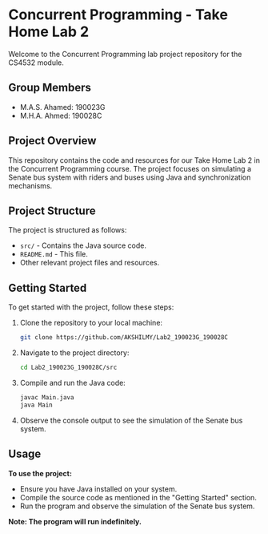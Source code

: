 # Concurrent Programming - Take Home Lab 2

Welcome to the Concurrent Programming lab project repository for the CS4532 module.

## Group Members

- M.A.S. Ahamed: 190023G
- M.H.A. Ahmed: 190028C

## Project Overview

This repository contains the code and resources for our Take Home Lab 2 in the Concurrent Programming course. The
project focuses on simulating a Senate bus system with riders and buses using Java and synchronization mechanisms.

## Project Structure

The project is structured as follows:

- `src/` - Contains the Java source code.
- `README.md` - This file.
- Other relevant project files and resources.

## Getting Started

To get started with the project, follow these steps:

1. Clone the repository to your local machine:
   ```bash
   git clone https://github.com/AKSHILMY/Lab2_190023G_190028C
    ```
2. Navigate to the project directory:
   ```bash
   cd Lab2_190023G_190028C/src
   ```
3. Compile and run the Java code:
   ```bash
   javac Main.java
   java Main
   ```
4. Observe the console output to see the simulation of the Senate bus system.

## Usage

**To use the project:**

- Ensure you have Java installed on your system.
- Compile the source code as mentioned in the "Getting Started" section.
- Run the program and observe the simulation of the Senate bus system.

**Note: The program will run indefinitely.**

